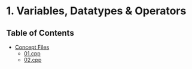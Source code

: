# 1. Variables, Datatypes & Operators

## Table of Contents

- [Concept Files](#concept-files)
  - [01.cpp](1_Variables_Datatypes_Operators/Concept/01.cpp)
  - [02.cpp](1_Variables_Datatypes_Operators/Concept/02.cpp)

<!-- ## Concept Files

- [01.cpp](1_Variables_Datatypes_Operators/Concept/01.cpp)
- [02.cpp](1_Variables_Datatypes_Operators/Concept/02.cpp) -->
